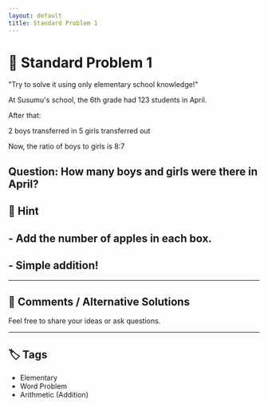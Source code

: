 ```yaml
---
layout: default
title: Standard Problem 1 
---
```


# 🧮 Standard Problem 1 

"Try to solve it using only elementary school knowledge!"

At Susumu's school, the 6th grade had 123 students in April.

After that:

2 boys transferred in
5 girls transferred out

Now, the ratio of boys to girls is 8:7

Question:
How many boys and girls were there in April?
---

## 📝 Hint

## - Add the number of apples in each box.
## - Simple addition!

---

## 💬 Comments / Alternative Solutions

Feel free to share your ideas or ask questions.

---

## 🏷 Tags

- Elementary 
- Word Problem  
- Arithmetic (Addition)
